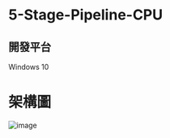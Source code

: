 # 5-Stage-Pipeline-CPU

## 開發平台
Windows 10

# 架構圖
![image](https://github.com/YunTing-Lee/5-Stage-Pipeline-CPU/blob/main/Pictures/Architecture.png)
